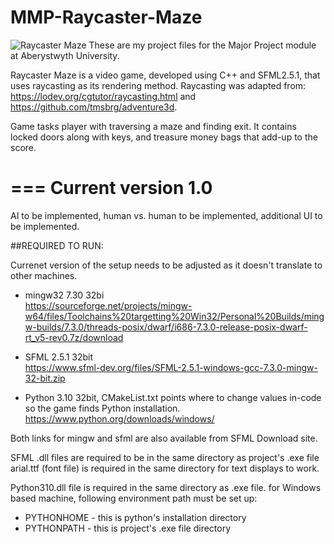 # MMP-Raycaster-Maze
![Raycaster Maze]([https://myoctocat.com/assets/images/base-octocat.svg](https://github.com/bartoszOlewinski/MMP-Raycaster-Maze/blob/master/clion_project/resources/textures/title_card.png))
These are my project files for the Major Project module at Aberystwyth University.

Raycaster Maze is a video game, developed using C++ and SFML2.5.1, that uses raycasting as its rendering method. Raycasting was adapted from: https://lodev.org/cgtutor/raycasting.html
and
https://github.com/tmsbrg/adventure3d.

Game tasks player with traversing a maze and finding exit. It contains locked doors along with keys, and treasure money bags that add-up to the score.

===
Current version 1.0
==
AI to be implemented,
human vs. human to be implemented,
additional UI to be implemented.



##REQUIRED TO RUN:

Currenet version of the setup needs to be adjusted as it doesn't translate to other machines.

- mingw32 7.30 32bi\
https://sourceforge.net/projects/mingw-w64/files/Toolchains%20targetting%20Win32/Personal%20Builds/mingw-builds/7.3.0/threads-posix/dwarf/i686-7.3.0-release-posix-dwarf-rt_v5-rev0.7z/download

- SFML 2.5.1 32bit\
https://www.sfml-dev.org/files/SFML-2.5.1-windows-gcc-7.3.0-mingw-32-bit.zip

- Python 3.10 32bit, CMakeList.txt points where to change values in-code so the game finds Python installation.
https://www.python.org/downloads/windows/

Both links for mingw and sfml are also available from SFML Download site.

SFML .dll files are required to be in the same directory as project's .exe file
arial.ttf (font file) is required in the same directory for text displays to work.

Python310.dll file is required in the same directory as .exe file.
for Windows based machine, following environment path must be set up:
- PYTHONHOME - this is python's installation directory
- PYTHONPATH - this is project's .exe file directory

